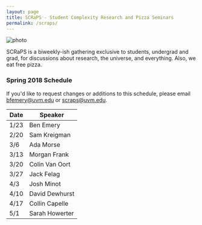 ```yaml
---
layout: page
title: SCRaPS - Student Complexity Research and Pizza Seminars
permalink: /scraps/
---
```


![photo](https://pbs.twimg.com/profile_banners/1931116441/1503791348/1500x500)

SCRaPS is a biweekly-ish gathering exclusive to students, undergrad and grad, for discussions about research, the universe, and everything. Also, we eat free pizza. 

### Spring 2018 Schedule

If you'd like to request changes or additions to this schedule, please email bfemery@uvm.edu or scraps@uvm.edu.

| Date | Speaker |
| --- | --- |
| 1/23 | Ben Emery |
| 2/20 | Sam Kreigman |
| 3/6 | Ada Morse |
| 3/13 | Morgan Frank |
| 3/20 | Colin Van Oort |
| 3/27 | Jack Felag |
| 4/3 | Josh Minot |
| 4/10 | David Dewhurst |
| 4/17 | Collin Capelle |
| 5/1 | Sarah Howerter |


<!---
### Fall 2017 Presenters
We'll be holding SCRaPS every other Wednesday, starting on the 11th of September. Info on presentations will appear here.
### 11-08-2017 Sean Beaulieu
![photo](http://uvm.edu/~bfemery/evilstarfish.jpg)
"Despite​ ​their​ ​recent​ ​success,​ ​the​ ​systems​ ​that​ ​populate​ ​the​ ​machine​ ​learning​ ​literature​ ​remain 
brittle,​ ​fragile​ ​creatures.​ ​In​ ​highly​ ​sterilized​ ​environments​ ​they’ve​ ​proven​ ​remarkably​ ​proficient, 
and—like​ ​many​ ​optimized​ ​systems,​ ​ranging​ ​from​ ​calculators​ ​to​ ​airplanes—occasionally​ ​dwarf​ ​the 
abilities​ ​of​ ​humans,​ ​but​ ​fail​ ​catastrophically​ ​when​ ​exposed​ ​to​ ​problems​ ​and​ ​environments​ ​not​ ​seen 
during​ ​training.​ ​Further​ ​training​ ​can​ ​rectify​ ​this,​ ​but​ ​will​ ​invariably​ ​replace​ ​or​ ​degrade​ ​previously 
obtained​ ​knowledge​ ​unless​ ​the​ ​system​ ​is​ ​carefully​ ​engineered​ ​to​ ​preserve​ ​certain​ ​functions.​ ​This 
requires​ ​explicitly​ ​identifying​ ​the​ ​features​ ​that​ ​are​ ​most​ ​important​ ​for​ ​high​ ​performance​ ​on​ ​one​ ​task 
and​ ​protecting​ ​them​ ​from​ ​degradation​ ​while​ ​training​ ​for​ ​another.​ ​The​ ​model​ ​I​ ​propose​ ​is​ ​one​ ​in 
which​ ​these​ ​salient​ ​features​ ​are​ ​discovered​ ​by​ ​evolutionary​ ​selection​ ​and​ ​Bayesian​ ​inference,​ ​and 
culturally​ ​transmitted​ ​between​ ​populations​ ​of​ ​specialists​ ​by​ ​an​ ​evolved​ l​ ingua​ ​franca​ ​such​ ​that​ ​they 
can​ ​be​ ​woven​ ​together​ ​to​ ​produce​ ​multi-tasking,​ ​generalist​ ​agents."
### 10-25-2017 Ada Morse
![photo](http://uvm.edu/~bfemery/newtruncdodec3.jpg)
"Self-assembling DNA nanostructures can solve complex computational problems and have the potential for revolutionary biomedical applications. They also generate hard combinatorial and topological problems requiring new mathematical theories to solve. This talk  will focus on DNA origami and new theories of knots in graphs arising from, and applied to, the origami design of self-assembling nanostructures."
### 10-11-2017 Andy Klem
![photo](http://www.uvm.edu/~tesla/wp-content/uploads/2017/03/logo-1.png)
"Renewable energy generation is growing at an incredible rate, but is still held back by a cost-effective energy storage method. The Energy Systems Lab at UVM (TESLA UVM) is investigating the use of household appliances to store energy, improving the reliability and cost of renewable sources, such as wind and solar. This can pass on great benefits to electrical consumers (that's you!). Find out how at the next edition of SCRaPS!"
### 9-25-2017 Ben Emery - Mapping the Teletherms and Teletherm flickering
![photo](https://writelatex.s3.amazonaws.com/spgbygmmygsc/att/figures/FCUSMap.png?X-Amz-Expires=14400&X-Amz-Date=20170923T171428Z&X-Amz-Algorithm=AWS4-HMAC-SHA256&X-Amz-Credential=AKIAIO4ZDW5EBBQTHJKQ/20170923/us-east-1/s3/aws4_request&X-Amz-SignedHeaders=host&X-Amz-Signature=4002cb9b6d74dad0218aed142c283efe0f6db41a1a5fe671b396e7af812e970d)
Your very own SCRaPS director, Ben Emery, will be presenting his work, and likely reaching out to the crowd for help with where to proceed.
"The global climate has long been known to be a complex dynamical system, which despite decades of ongoing research, requires much further study for a complete understanding. We seek to further understand the dynamics of the global climate by examining the spatiotemporal behavior of what we call the Teletherms, the dates of the on-average hottest and coldest weather. By mapping a discontinuous jumping, or “flickering” behavior, we gain some insights about how the propensity for regime shifting is spatially distributed."
### 9-11-2017 Casey Brinkman - LITERALLY ALIENS
![photo](https://instagram.fbtv1-1.fna.fbcdn.net/t51.2885-15/e35/20393694_1584269158312023_6869180756883668992_n.jpg)
As a special kickoff for the semester, UVM graduate Casey Brinkman will be speaking about her work with SETI - the Search for Extra Terrestrial Intelligence.
"The Berkeley SETI Research Center (BSRC) is a research group within the UC Berkeley astronomy department, and work on the Breakthrough Listen project. At BSRC, we look for technosignatures of civilizations beyond Earth, primarily through the use of radio telescopes. In order to detect a signal, however, we must have a deep understanding of everything else producing radio emission, from RFI created on Earth to Pulsars and Fast Radio Bursts. My work at BSRC uses Pulsars as a calibration measure for the flux and polarization of our signals of interest that could potentially come from alien civilizations."
-->
